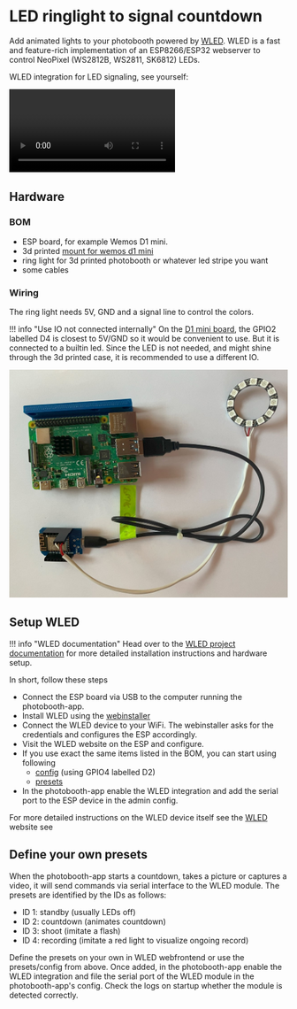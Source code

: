 
# LED ringlight to signal countdown

Add animated lights to your photobooth powered by [WLED](https://kno.wled.ge/). WLED is a fast and feature-rich implementation of an ESP8266/ESP32 webserver to control NeoPixel (WS2812B, WS2811, SK6812) LEDs.

WLED integration for LED signaling, see yourself:

<video controls>
<source src="../../assets/wled/takepicture.mp4" type="video/mp4">
</video>

## Hardware

### BOM

- ESP board, for example Wemos D1 mini.
- 3d printed [mount for wemos d1 mini](https://www.printables.com/de/model/205206-wemos-d1-mini-mount/files)
- ring light for 3d printed photobooth or whatever led stripe you want
- some cables

### Wiring

The ring light needs 5V, GND and a signal line to control the colors.

!!! info "Use IO not connected internally"
    On the [D1 mini board](https://www.wemos.cc/en/latest/d1/d1_mini_lite.html#pin), the GPIO2 labelled D4 is closest to 5V/GND so it would be convenient to use. But it is connected to a builtin led. Since the LED is not needed, and might shine through the 3d printed case, it is recommended to use a different IO.

![wiring overview](../assets/wled/overview.jpg)

## Setup WLED

!!! info "WLED documentation"
    Head over to the [WLED project documentation](https://kno.wled.ge/basics/getting-started/) for more detailed installation instructions and hardware setup.

In short, follow these steps

- Connect the ESP board via USB to the computer running the photobooth-app.
- Install WLED using the [webinstaller](https://install.wled.me/)
- Connect the WLED device to your WiFi. The webinstaller asks for the credentials and configures the ESP accordingly.
- Visit the WLED website on the ESP and configure.
- If you use exact the same items listed in the BOM, you can start using following
    - [config](../assets/wled/wled_cfg.json) (using GPIO4 labelled D2)
    - [presets](../assets/wled/wled_presets.json)
- In the photobooth-app enable the WLED integration and add the serial port to the ESP device in the admin config.

For more detailed instructions on the WLED device itself see the [WLED](https://kno.wled.ge/basics/getting-started/) website see

## Define your own presets

When the photobooth-app starts a countdown, takes a picture or captures a video, it will send commands via serial interface to the WLED module. The presets are identified by the IDs as follows:

- ID 1: standby (usually LEDs off)
- ID 2: countdown (animates countdown)
- ID 3: shoot (imitate a flash)
- ID 4: recording (imitate a red light to visualize ongoing record)

Define the presets on your own in WLED webfrontend or use the presets/config from above. Once added, in the photobooth-app enable the WLED integration and file the serial port of the WLED module in the photobooth-app's config. Check the logs on startup whether the module is detected correctly.
